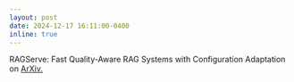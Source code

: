 ```yaml
---
layout: post
date: 2024-12-17 16:11:00-0400
inline: true
---
```


RAGServe: Fast Quality-Aware RAG Systems with Configuration Adaptation
on <a href="https://www.arxiv.org/abs/2412.10543"> ArXiv. </a>